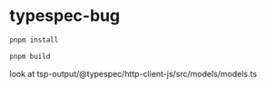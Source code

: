 # typespec-bug

```sh
pnpm install
```

```sh
pnpm build
```

look at tsp-output/@typespec/http-client-js/src/models/models.ts
